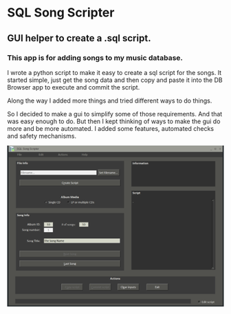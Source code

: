 # SQL Song Scripter
## GUI helper to create a .sql script.
###  This app is for adding songs to my music database.

I wrote a python script to make it easy to 
create a sql script for the songs. It 
started simple, just get the song data and
then copy and paste it into the DB Browser
app to execute and commit the script.

Along the way I added more things and 
tried different ways to do things.

So I decided to make a gui to simplify some
of those requirements. And that was easy
enough to do. But then I kept thinking of 
ways to make the gui do more and be more automated.
I added some features, automated checks and
safety mechanisms.

![](screen.png)